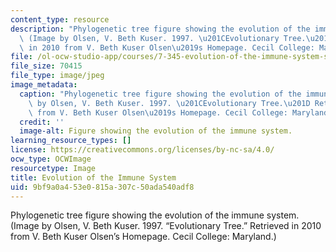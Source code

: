 ```yaml
---
content_type: resource
description: "Phylogenetic tree figure showing the evolution of the immune system.\
  \ (Image by Olsen, V. Beth Kuser. 1997. \u201CEvolutionary Tree.\u201D Retrieved\
  \ in 2010 from V. Beth Kuser Olsen\u2019s Homepage. Cecil College: Maryland.)"
file: /ol-ocw-studio-app/courses/7-345-evolution-of-the-immune-system-spring-2005/9bf9a0a453e0815a307c50ada540adf8_7-345-s05.jpg
file_size: 70415
file_type: image/jpeg
image_metadata:
  caption: "Phylogenetic tree figure showing the evolution of the immune system. (Image\
    \ by Olsen, V. Beth Kuser. 1997. \u201CEvolutionary Tree.\u201D Retrieved in 2010\
    \ from V. Beth Kuser Olsen\u2019s Homepage. Cecil College: Maryland.)"
  credit: ''
  image-alt: Figure showing the evolution of the immune system.
learning_resource_types: []
license: https://creativecommons.org/licenses/by-nc-sa/4.0/
ocw_type: OCWImage
resourcetype: Image
title: Evolution of the Immune System
uid: 9bf9a0a4-53e0-815a-307c-50ada540adf8
---
```

Phylogenetic tree figure showing the evolution of the immune system. (Image by Olsen, V. Beth Kuser. 1997. “Evolutionary Tree.” Retrieved in 2010 from V. Beth Kuser Olsen’s Homepage. Cecil College: Maryland.)